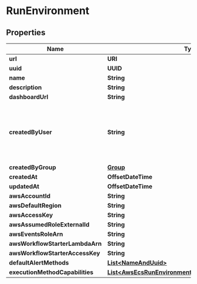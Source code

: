 

# RunEnvironment


## Properties

Name | Type | Description | Notes
------------ | ------------- | ------------- | -------------
**url** | **URI** |  |  [readonly]
**uuid** | **UUID** |  |  [readonly]
**name** | **String** |  | 
**description** | **String** |  |  [optional]
**dashboardUrl** | **String** |  |  [readonly]
**createdByUser** | **String** | Required. 150 characters or fewer. Letters, digits and @/./+/-/_ only. |  [readonly]
**createdByGroup** | [**Group**](Group.md) |  |  [readonly]
**createdAt** | **OffsetDateTime** |  |  [readonly]
**updatedAt** | **OffsetDateTime** |  |  [readonly]
**awsAccountId** | **String** |  |  [optional]
**awsDefaultRegion** | **String** |  |  [optional]
**awsAccessKey** | **String** |  |  [optional]
**awsAssumedRoleExternalId** | **String** |  |  [optional]
**awsEventsRoleArn** | **String** |  |  [optional]
**awsWorkflowStarterLambdaArn** | **String** |  |  [optional]
**awsWorkflowStarterAccessKey** | **String** |  |  [optional]
**defaultAlertMethods** | [**List&lt;NameAndUuid&gt;**](NameAndUuid.md) |  |  [optional]
**executionMethodCapabilities** | [**List&lt;AwsEcsRunEnvironmentExecutionMethodCapability&gt;**](AwsEcsRunEnvironmentExecutionMethodCapability.md) |  |  [readonly]



